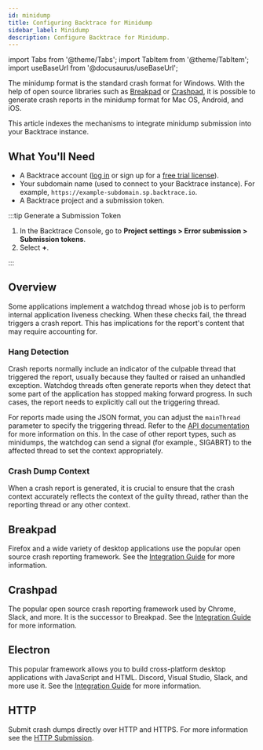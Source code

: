```yaml
---
id: minidump
title: Configuring Backtrace for Minidump
sidebar_label: Minidump
description: Configure Backtrace for Minidump.
---
```


import Tabs from '@theme/Tabs';
import TabItem from '@theme/TabItem';
import useBaseUrl from '@docusaurus/useBaseUrl';

The minidump format is the standard crash format for Windows. With the help of open source libraries such as [Breakpad](https://chromium.googlesource.com/breakpad/breakpad/) or [Crashpad](https://chromium.googlesource.com/crashpad/crashpad/), it is possible to generate crash reports in the minidump format for Mac OS, Android, and iOS.

This article indexes the mechanisms to integrate minidump submission into your Backtrace instance.

## What You'll Need

- A Backtrace account ([log in](https://backtrace.io/login) or sign up for a [free trial license](https://backtrace.io/sign-up)).
- Your subdomain name (used to connect to your Backtrace instance). For example, `https://example-subdomain.sp.backtrace.io`.
- A Backtrace project and a submission token.

:::tip Generate a Submission Token

1. In the Backtrace Console, go to **Project settings > Error submission > Submission tokens**.
1. Select **+**.

:::

## Overview

Some applications implement a watchdog thread whose job is to perform internal application liveness checking. When these checks fail, the thread triggers a crash report. This has implications for the report's content that may require accounting for.

### Hang Detection

Crash reports normally include an indicator of the culpable thread that triggered the report, usually because they faulted or raised an unhandled exception. Watchdog threads often generate reports when they detect that some part of the application has stopped making forward progress. In such cases, the report needs to explicitly call out the triggering thread.

For reports made using the JSON format, you can adjust the `mainThread` parameter to specify the triggering thread. Refer to the [API documentation](https://api.backtrace.io/) for more information on this. In the case of other report types, such as minidumps, the watchdog can send a signal (for example., SIGABRT) to the affected thread to set the context appropriately.

### Crash Dump Context

When a crash report is generated, it is crucial to ensure that the crash context accurately reflects the context of the guilty thread, rather than the reporting thread or any other context.

## Breakpad

Firefox and a wide variety of desktop applications use the popular open source crash reporting framework. See the [Integration Guide](/error-reporting/platform-integrations/breakpad) for more information.

## Crashpad

The popular open source crash reporting framework used by Chrome, Slack, and more. It is the successor to Breakpad. See the [Integration Guide](/error-reporting/platform-integrations/crashpad) for more information.

## Electron

This popular framework allows you to build cross-platform desktop applications with JavaScript and HTML. Discord, Visual Studio, Slack, and more use it. See the [Integration Guide](/error-reporting/language-integrations/electron) for more information.

## HTTP

Submit crash dumps directly over HTTP and HTTPS. For more information see the [HTTP Submission](/error-reporting/platform-integrations/http-submission).
